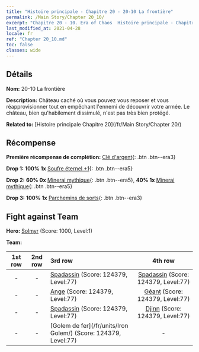 ```yaml
---
title: "Histoire principale - Chapitre 20 - 20-10 La frontière"
permalink: /Main Story/Chapter 20_10/
excerpt: "Chapitre 20 - 10. Era of Chaos  Histoire principale - Chapitre 20_10. 20-10 La frontière"
last_modified_at: 2021-04-28
locale: fr
ref: "Chapter 20_10.md"
toc: false
classes: wide
---
```


## Détails

 **Nom:** 20-10 La frontière

 **Description:** Château caché où vous pouvez vous reposer et vous réapprovisionner tout en empêchant l'ennemi de découvrir votre armée. Le château, bien qu'habilement dissimulé, n'est pas très bien protégé.

 **Related to:** [Histoire principale Chapitre 20](/fr/Main Story/Chapter 20/)

## Récompense

 **Première récompense de complétion:** [Clé d'argent](/ItemsFR/con_693/){: .btn .btn--era3}

 **Drop 1:** **100% 1x** [Soufre éternel +1](/ItemsFR/mat_71/){: .btn .btn--era5}

 **Drop 2:** **60% 0x** [Minerai mythique](/ItemsFR/mat_61/){: .btn .btn--era5}, **40% 1x** [Minerai mythique](/ItemsFR/mat_61/){: .btn .btn--era5}

 **Drop 3:** **100% 1x** [Parchemins de sorts](/ItemsFR/con_694/){: .btn .btn--era3}


## Fight against Team
 **Hero:** [Solmyr](/fr/heroes/Solmyr/) (Score: 1000, Level:1)

 **Team:**


  | 1st row | 2nd row | 3rd row | 4th row |
  |:----:|:----:|:----|:----:|
  | - | - | [Spadassin](/fr/units/Swordsman/) (Score: 124379, Level:77)  | [Spadassin](/fr/units/Swordsman/) (Score: 124379, Level:77)  |
  | - | - | [Ange](/fr/units/Angel/) (Score: 124379, Level:77)  | [Géant](/fr/units/Giant/) (Score: 124379, Level:77)  |
  | - | - | [Spadassin](/fr/units/Swordsman/) (Score: 124379, Level:77)  | [Djinn](/fr/units/Genie/) (Score: 124379, Level:77)  |
  | - | - | [Golem de fer](/fr/units/Iron Golem/) (Score: 124379, Level:77)  | - |


